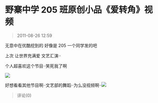 # 野寨中学 205 班原创小品《爱转角》视频

> 2011-08-26 12:59

无意中在优酷挖到的 好像是 205 一个同学发的吧

上次 让世界充满爱 文艺汇演··

个人超喜欢这个节目··笑死我了啊

[![](https://pan.4a1801.life/d/NAS/Qzone_wyf/Blogs/images/B9445CDF)](https://pan.4a1801.life/d/NAS/Qzone_wyf/Blogs/images/B9445CDF)

好想看看其他节目啊··文艺部的舞蹈··为么没视频啊··[![](https://pan.4a1801.life/d/NAS/Qzone_wyf/Blogs/images/13E1FF9C)](https://pan.4a1801.life/d/NAS/Qzone_wyf/Blogs/images/13E1FF9C)

> 评论(0)
